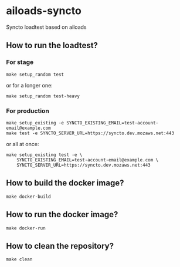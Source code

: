 # ailoads-syncto

Syncto loadtest based on ailoads


## How to run the loadtest?

### For stage

    make setup_random test

or for a longer one:

    make setup_random test-heavy

### For production

    make setup_existing -e SYNCTO_EXISTING_EMAIL=test-account-email@example.com
    make test -e SYNCTO_SERVER_URL=https://syncto.dev.mozaws.net:443

or all at once:

    make setup_existing test -e \
        SYNCTO_EXISTING_EMAIL=test-account-email@example.com \
        SYNCTO_SERVER_URL=https://syncto.dev.mozaws.net:443


## How to build the docker image?

    make docker-build


## How to run the docker image?

    make docker-run


## How to clean the repository?

    make clean
